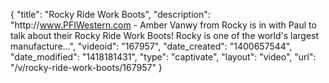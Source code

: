 {
    "title": "Rocky Ride Work Boots",
    "description": "http:\/\/www.PFIWestern.com - Amber Vanwy from Rocky is in with Paul to talk about their Rocky Ride Work Boots! Rocky is one of the world's largest manufacture...",
    "videoid": "167957",
    "date_created": "1400657544",
    "date_modified": "1418181431",
    "type": "captivate",
    "layout": "video",
    "url": "\/v\/rocky-ride-work-boots\/167957"
}